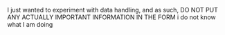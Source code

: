 I just wanted to experiment with data handling, and as such, DO NOT PUT ANY ACTUALLY IMPORTANT INFORMATION IN THE FORM
i do not know what I am doing
